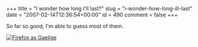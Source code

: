 +++
title = "I wonder how long I'll last?"
slug = "i-wonder-how-long-ill-last"
date = "2007-02-14T12:36:54+00:00"
id = 490
comment = false
+++

So far so good, I'm able to guess most of them.

[![Firefox as Gaeilge](https://d1tidq54inel9p.cloudfront.net/wp-content/uploads/2007/02/firefox_gaeilge.jpg)](https://d1tidq54inel9p.cloudfront.net/wp-content/uploads/2007/02/firefox_gaeilge.jpg "Firefox as Gaeilge")
